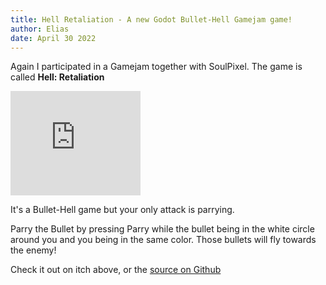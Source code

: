 ```yaml
---
title: Hell Retaliation - A new Godot Bullet-Hell Gamejam game!
author: Elias
date: April 30 2022
---
```


Again I participated in a Gamejam together with SoulPixel. The game is called **Hell: Retaliation**

<iframe src="https://itch.io/embed/1500520?dark=true" width="208" height="167" frameborder="0"><a href="https://riesyeti.itch.io/hell-retaliation">Hell: Retaliation by Riesyeti</a></iframe>

It's a Bullet-Hell game but your only attack is parrying.

Parry the Bullet by pressing Parry while the bullet being in the white circle around you and you being in the same color. Those bullets will fly towards the enemy!

Check it out on itch above, or the [source on Github](https://github.com/EliasVincent/bullet-hell-jam-2022)

